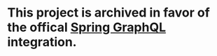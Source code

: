 # This project is archived in favor of the offical [Spring GraphQL](https://github.com/spring-projects/spring-graphql) integration.


